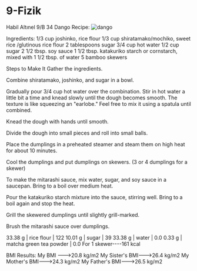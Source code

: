 # 9-Fizik
Habil Altınel 9/B 34
Dango Recipe:
![dango](https://user-images.githubusercontent.com/62997544/78508088-f05d6200-778c-11ea-8622-9366c841c0bf.jpg)


Ingredients:
1/3 cup joshinko, rice flour
1/3 cup shiratamako/mochiko, sweet rice /glutinous rice flour
2 tablespoons sugar
3/4 cup hot water
1/2 cup sugar
2 1/2 tbsp. soy sauce
1 1/2 tbsp. katakuriko starch or cornstarch, mixed with 1 1/2 tbsp. of water
5 bamboo skewers

Steps to Make It
Gather the ingredients.

Combine shiratamako, joshinko, and sugar in a bowl.

Gradually pour 3/4 cup hot water over the combination. Stir in hot water a little bit a time and knead slowly until the dough becomes smooth. The texture is like squeezing an "earlobe." Feel free to mix it using a spatula until combined.

Knead the dough with hands until smooth.

Divide the dough into small pieces and roll into small balls.

Place the dumplings in a preheated steamer and steam them on high heat for about 10 minutes.

Cool the dumplings and put dumplings on skewers. (3 or 4 dumplings for a skewer)

To make the mitarashi sauce, mix water, sugar, and soy sauce in a saucepan. Bring to a boil over medium heat.

Pour the katakuriko starch mixture into the sauce, stirring well. Bring to a boil again and stop the heat.

Grill the skewered dumplings until slightly grill-marked.

Brush the mitarashi sauce over dumplings.


33.38 g | rice flour | 122
10.01 g | sugar | 39
33.38 g | water | 0.0
0.33 g | matcha green tea powder | 0.0
For 1 skewer----161 kcal

BMI Results:
My BMI --->20.8 kg/m2
My Sister's BMI--->26.4 kg/m2
My Mother's BMI--->24.3 kg/m2
My Father's BMI--->26.5 kg/m2
